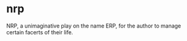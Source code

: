 # nrp
NRP, a unimaginative play on the name ERP, for the author to manage certain facerts of their life.
